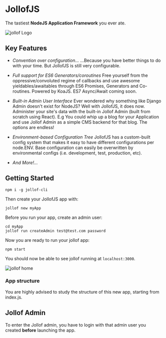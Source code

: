# JollofJS

The tastiest **NodeJS Application Framework** you ever ate.

![jollof Logo](https://raw.github.com/iyobo/jollof/master/images/jollof.png)


## Key Features

- *Convention over configuration...*
...Because you have better things to do with your time. But JollofJS is still very configurable.

- *Full support for ES6 Generators/coroutines* 
Free yourself from the oppressive/convoluted regime of callbacks and use awesome yieldables/awaitables through ES6 Promises, Generators and Co-routines. Powered by KoaJS. ES7 Async/Await coming soon.


- *Built-in Admin User Interface*
Ever wondered why something like Django Admin doesn't exist for NodeJS? Well with JollofJS, it does now.
Administer your site's data with the built-in Jollof Admin (built from scratch using React).
E.g You could whip up a blog for your Application and use Jollof Admin as a simple CMS backend for that blog.
The options are endless!

- *Environment-based Configuration Tree*
JollofJS has a custom-built config system that makes it easy to have different configurations per node.ENV.
Base configuration can easily be overwritten by environmental configs (i.e. development, test, production, etc).

- *And More!...*

## Getting Started

```
npm i -g jollof-cli
```

Then create your JollofJS app with:
```
jollof new myApp
```

Before you run your app, create an admin user:
```
cd myApp
jollof run createAdmin test@test.com password
```

Now you are ready to run your jollof app:
```
npm start
```

You should now be able to see jollof running at `localhost:3000`.

![jollof home](https://raw.github.com/iyobo/jollof/master/images/home.png)


### App structure
You are highly advised to study the structure of this new app, starting from index.js.


## Jollof Admin

To enter the Jollof admin, you have to login with that admin user you created **before** launching the app.
